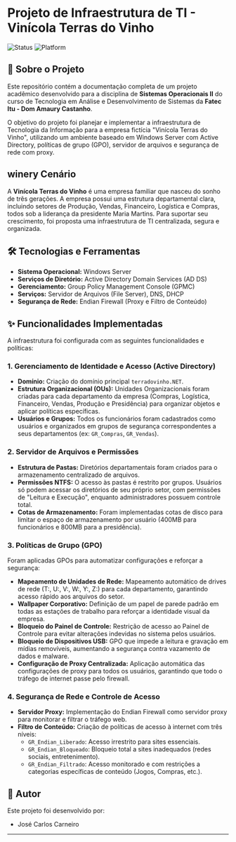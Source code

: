 # Projeto de Infraestrutura de TI - Vinícola Terras do Vinho

![Status](https://img.shields.io/badge/Status-Conclu%C3%ADdo-green)
![Platform](https://img.shields.io/badge/Plataforma-Windows%20Server-blue)

## 📖 Sobre o Projeto

Este repositório contém a documentação completa de um projeto acadêmico desenvolvido para a disciplina de **Sistemas Operacionais II** do curso de Tecnologia em Análise e Desenvolvimento de Sistemas da **Fatec Itu - Dom Amaury Castanho**.

O objetivo do projeto foi planejar e implementar a infraestrutura de Tecnologia da Informação para a empresa fictícia "Vinícola Terras do Vinho", utilizando um ambiente baseado em Windows Server com Active Directory, políticas de grupo (GPO), servidor de arquivos e segurança de rede com proxy.

##  winery Cenário

A **Vinícola Terras do Vinho** é uma empresa familiar que nasceu do sonho de três gerações. A empresa possui uma estrutura departamental clara, incluindo setores de Produção, Vendas, Financeiro, Logística e Compras, todos sob a liderança da presidente Maria Martins. Para suportar seu crescimento, foi proposta uma infraestrutura de TI centralizada, segura e organizada.

## 🛠️ Tecnologias e Ferramentas

* **Sistema Operacional:** Windows Server
* **Serviços de Diretório:** Active Directory Domain Services (AD DS)
* **Gerenciamento:** Group Policy Management Console (GPMC)
* **Serviços:** Servidor de Arquivos (File Server), DNS, DHCP
* **Segurança de Rede:** Endian Firewall (Proxy e Filtro de Conteúdo) 

## ✨ Funcionalidades Implementadas

A infraestrutura foi configurada com as seguintes funcionalidades e políticas:

### 1. Gerenciamento de Identidade e Acesso (Active Directory)
* **Domínio:** Criação do domínio principal `terradovinho.NET`.
* **Estrutura Organizacional (OUs):** Unidades Organizacionais foram criadas para cada departamento da empresa (Compras, Logística, Financeiro, Vendas, Produção e Presidência) para organizar objetos e aplicar políticas específicas.
* **Usuários e Grupos:** Todos os funcionários foram cadastrados como usuários e organizados em grupos de segurança correspondentes a seus departamentos (ex: `GR_Compras`, `GR_Vendas`).

### 2. Servidor de Arquivos e Permissões
* **Estrutura de Pastas:** Diretórios departamentais foram criados para o armazenamento centralizado de arquivos.
* **Permissões NTFS:** O acesso às pastas é restrito por grupos. Usuários só podem acessar os diretórios de seu próprio setor, com permissões de "Leitura e Execução", enquanto administradores possuem controle total.
* **Cotas de Armazenamento:** Foram implementadas cotas de disco para limitar o espaço de armazenamento por usuário (400MB para funcionários e 800MB para a presidência).

### 3. Políticas de Grupo (GPO)
Foram aplicadas GPOs para automatizar configurações e reforçar a segurança:
* **Mapeamento de Unidades de Rede:** Mapeamento automático de drives de rede (T:, U:, V:, W:, Y:, Z:) para cada departamento, garantindo acesso rápido aos arquivos do setor.
* **Wallpaper Corporativo:** Definição de um papel de parede padrão em todas as estações de trabalho para reforçar a identidade visual da empresa.
* **Bloqueio do Painel de Controle:** Restrição de acesso ao Painel de Controle para evitar alterações indevidas no sistema pelos usuários.
* **Bloqueio de Dispositivos USB:** GPO que impede a leitura e gravação em mídias removíveis, aumentando a segurança contra vazamento de dados e malware.
* **Configuração de Proxy Centralizada:** Aplicação automática das configurações de proxy para todos os usuários, garantindo que todo o tráfego de internet passe pelo firewall.

### 4. Segurança de Rede e Controle de Acesso
* **Servidor Proxy:** Implementação do Endian Firewall como servidor proxy para monitorar e filtrar o tráfego web.
* **Filtro de Conteúdo:** Criação de políticas de acesso à internet com três níveis:
    * `GR_Endian_Liberado`: Acesso irrestrito para sites essenciais.
    * `GR_Endian_Bloqueado`: Bloqueio total a sites inadequados (redes sociais, entretenimento).
    * `GR_Endian_Filtrado`: Acesso monitorado e com restrições a categorias específicas de conteúdo (Jogos, Compras, etc.).

## 👥 Autor

Este projeto foi desenvolvido por:

* José Carlos Carneiro 




---
